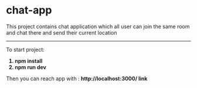 # chat-app
This project contains chat application which all user can join the same  room and chat there and send their current location
<hr>

To start project:
<strong>
1.  npm install
2.  npm run dev 
</strong>

Then you can reach app with : 
<strong> http://localhost:3000/   link <strong>
